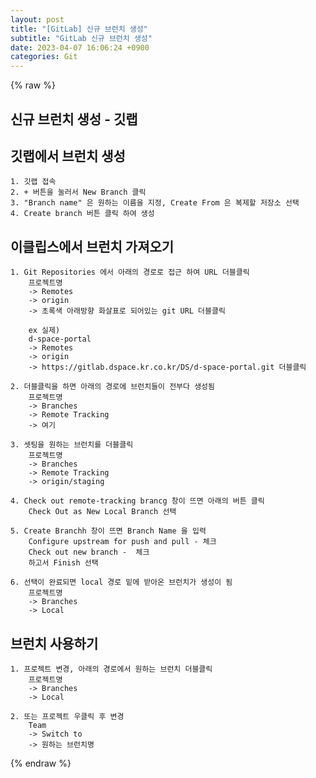 ```yaml
---  
layout: post  
title: "[GitLab] 신규 브런치 생성"  
subtitle: "GitLab 신규 브런치 생성"  
date: 2023-04-07 16:06:24 +0900  
categories: Git  
---  
```

{% raw %}  
## 신규 브런치 생성 - 깃랩  
  
## 깃랩에서 브런치 생성  
  
	1. 깃랩 접속  
	2. + 버튼을 눌러서 New Branch 클릭  
	3. "Branch name" 은 원하는 이름을 지정, Create From 은 복제할 저장소 선택  
	4. Create branch 버튼 클릭 하여 생성  
  
## 이클립스에서 브런치 가져오기  
  
	1. Git Repositories 에서 아래의 경로로 접근 하여 URL 더블클릭  
		프로젝트명  
		-> Remotes  
		-> origin  
		-> 초록색 아래방향 화살표로 되어있는 git URL 더블클릭  
  
		ex 실제)  
		d-space-portal  
		-> Remotes  
		-> origin  
		-> https://gitlab.dspace.kr.co.kr/DS/d-space-portal.git 더블클릭  
  
	2. 더블클릭을 하면 아래의 경로에 브런치들이 전부다 생성됨  
		프로젝트명  
		-> Branches  
		-> Remote Tracking  
		-> 여기  
  
	3. 셋팅을 원하는 브런치를 더블클릭  
		프로젝트명  
		-> Branches  
		-> Remote Tracking  
		-> origin/staging  
  
	4. Check out remote-tracking brancg 창이 뜨면 아래의 버튼 클릭  
		Check Out as New Local Branch 선택  
  
	5. Create Branchh 창이 뜨면 Branch Name 을 입력  
		Configure upstream for push and pull - 체크  
		Check out new branch -  체크  
		하고서 Finish 선택  
  
	6. 선택이 완료되면 local 경로 밑에 받아온 브런치가 생성이 됨  
		프로젝트명  
		-> Branches  
		-> Local  
  
## 브런치 사용하기  
  
	1. 프로젝트 변경, 아래의 경로에서 원하는 브런치 더블클릭  
		프로젝트명  
		-> Branches  
		-> Local  
  
	2. 또는 프로젝트 우클릭 후 변경  
		Team  
		-> Switch to  
		-> 원하는 브런치명  
  
{% endraw %}